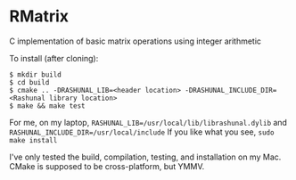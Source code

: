 # RMatrix

C implementation of basic matrix operations using integer arithmetic

To install (after cloning):
```
$ mkdir build
$ cd build
$ cmake .. -DRASHUNAL_LIB=<header location> -DRASHUNAL_INCLUDE_DIR=<Rashunal library location>
$ make && make test
```

For me, on my laptop, `RASHUNAL_LIB=/usr/local/lib/librashunal.dylib` and `RASHUNAL_INCLUDE_DIR=/usr/local/include`
If you like what you see,
`sudo make install`

I've only tested the build, compilation, testing, and installation on my Mac. CMake is supposed to be cross-platform, but YMMV.